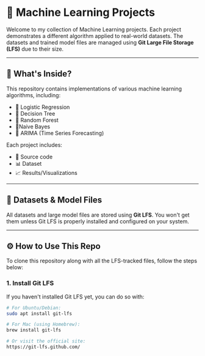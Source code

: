 # 🧠 Machine Learning Projects

Welcome to my collection of Machine Learning projects. Each project demonstrates a different algorithm applied to real-world datasets. The datasets and trained model files are managed using **Git Large File Storage (LFS)** due to their size.

---

## 📌 What's Inside?

This repository contains implementations of various machine learning algorithms, including:

- 🔹 Logistic Regression  
- 🔹 Decision Tree  
- 🔹 Random Forest  
- 🔹Naive Bayes 
- 🔹 ARIMA (Time Series Forecasting)

Each project includes:
- 📁 Source code
- 📊 Dataset
- 📈 Results/Visualizations

---

## 📂 Datasets & Model Files

All datasets and large model files are stored using **Git LFS**. You won't get them unless Git LFS is properly installed and configured on your system.

---

## ⚙️ How to Use This Repo

To clone this repository along with all the LFS-tracked files, follow the steps below:

### 1. Install Git LFS

If you haven't installed Git LFS yet, you can do so with:

```bash
# For Ubuntu/Debian:
sudo apt install git-lfs

# For Mac (using Homebrew):
brew install git-lfs

# Or visit the official site:
https://git-lfs.github.com/
